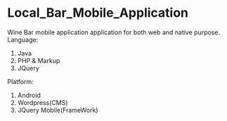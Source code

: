 Local_Bar_Mobile_Application
============================
Wine Bar mobile application application for both web and native purpose. 
Language: 
1. Java
2. PHP & Markup
3. JQuery

Platform:
1. Android
2. Wordpress(CMS)
3. JQuery Mobile(FrameWork) 
